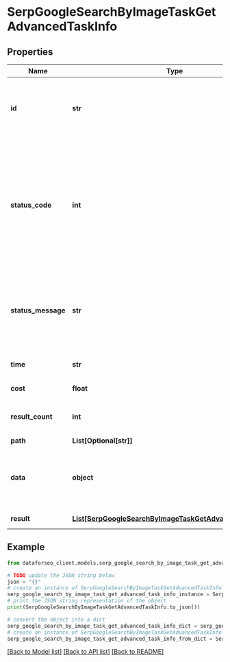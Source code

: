 # SerpGoogleSearchByImageTaskGetAdvancedTaskInfo


## Properties

Name | Type | Description | Notes
------------ | ------------- | ------------- | -------------
**id** | **str** | task identifier unique task identifier in our system in the UUID format | [optional] 
**status_code** | **int** | status code of the task generated by DataForSEO, can be within the following range: 10000-60000 you can find the full list of the response codes here | [optional] 
**status_message** | **str** | informational message of the task you can find the full list of general informational messages here | [optional] 
**time** | **str** | execution time, seconds | [optional] 
**cost** | **float** | total tasks cost, USD | [optional] 
**result_count** | **int** | number of elements in the result array | [optional] 
**path** | **List[Optional[str]]** | URL path | [optional] 
**data** | **object** | contains the same parameters that you specified in the POST request | [optional] 
**result** | [**List[SerpGoogleSearchByImageTaskGetAdvancedResultInfo]**](SerpGoogleSearchByImageTaskGetAdvancedResultInfo.md) | array of results | [optional] 

## Example

```python
from dataforseo_client.models.serp_google_search_by_image_task_get_advanced_task_info import SerpGoogleSearchByImageTaskGetAdvancedTaskInfo

# TODO update the JSON string below
json = "{}"
# create an instance of SerpGoogleSearchByImageTaskGetAdvancedTaskInfo from a JSON string
serp_google_search_by_image_task_get_advanced_task_info_instance = SerpGoogleSearchByImageTaskGetAdvancedTaskInfo.from_json(json)
# print the JSON string representation of the object
print(SerpGoogleSearchByImageTaskGetAdvancedTaskInfo.to_json())

# convert the object into a dict
serp_google_search_by_image_task_get_advanced_task_info_dict = serp_google_search_by_image_task_get_advanced_task_info_instance.to_dict()
# create an instance of SerpGoogleSearchByImageTaskGetAdvancedTaskInfo from a dict
serp_google_search_by_image_task_get_advanced_task_info_from_dict = SerpGoogleSearchByImageTaskGetAdvancedTaskInfo.from_dict(serp_google_search_by_image_task_get_advanced_task_info_dict)
```
[[Back to Model list]](../README.md#documentation-for-models) [[Back to API list]](../README.md#documentation-for-api-endpoints) [[Back to README]](../README.md)


